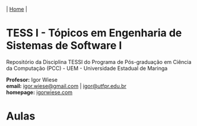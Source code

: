 | [Home](https://github.com/igorwiese/tessI-UEM-2024-2/) |


# TESS I - Tópicos em Engenharia de Sistemas de Software I

Repositório da Disciplina TESSI do Programa de Pós-graduação em Ciência da Computação (PCC) - UEM - Universidade Estadual de Maringa

**Profesor:** Igor Wiese <br/>
**email:** igor.wiese@gmail.com | igor@utfpr.edu.br <br/>
**homepage:** [igorwiese.com](http://igorwiese.com/) <br/>

# Aulas 

